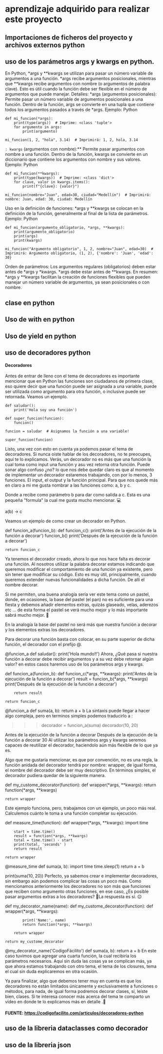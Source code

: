 # aprendizaje adquirido para realizar este proyecto

## Importaciones de ficheros del proyecto y archivos externos python

## uso de los parámetros args y kwargs en python.
En Python, *args y **kwargs se utilizan para pasar un número variable de argumentos a una función. *args recibe argumentos posicionales, mientras que **kwargs recibe argumentos con nombre (o argumentos de palabra clave). Esto es útil cuando la función debe ser flexible en el número de argumentos que puede manejar. 
Detalles:
*args (argumentos posicionales):
Permite pasar un número variable de argumentos posicionales a una función.
Dentro de la función, args se convierte en una tupla que contiene todos los argumentos pasados a través de *args.
Ejemplo: 
Python

    def mi_funcion(*args):
        print(type(args))  # Imprime: <class 'tuple'>
        for argumento in args:
            print(argumento)

    mi_funcion(1, 2, "hola", 3.14)  # Imprimirá: 1, 2, hola, 3.14
`: kwargs` (argumentos con nombre):**
Permite pasar argumentos con nombre a una función. 
Dentro de la función, kwargs se convierte en un diccionario que contiene los argumentos con nombre y sus valores. 
Ejemplo:
Python

    def mi_funcion(**kwargs):
        print(type(kwargs))  # Imprime: <class 'dict'>
        for clave, valor in kwargs.items():
            print(f"{clave}: {valor}")

    mi_funcion(nombre="Juan", edad=30, ciudad="Medellín")  # Imprimirá: nombre: Juan, edad: 30, ciudad: Medellín
Uso en la definición de funciones:
*args y **kwargs se colocan en la definición de la función, generalmente al final de la lista de parámetros. 
Ejemplo:
Python

    def mi_funcion(argumento_obligatorio, *args, **kwargs):
        print(argumento_obligatorio)
        print(args)
        print(kwargs)

    mi_funcion("Argumento obligatorio", 1, 2, nombre="Juan", edad=30)  # Imprimirá: Argumento obligatorio, (1, 2), {'nombre': 'Juan', 'edad': 30}
Orden de parámetros:
Los argumentos regulares (obligatorios) deben estar antes de *args y *kwargs. 
*args debe estar antes de **kwargs. 
En resumen:
*args y **kwargs facilitan la creación de funciones flexibles que pueden manejar un número variable de argumentos, ya sean posicionales o con nombre. 
## clase en python

## Uso de with en python

## Uso de yield en python

## uso de decoradores python

#### Decoradores
Antes de entrar de lleno con el tema de decoradores es importante mencionar que en Python las funciones son ciudadanos de primera clase, eso quiere decir que una función puede ser asignada a una variable, puede ser utilizada como argumento para otra función, o inclusive puede ser retornada. Veamos un ejemplo.

```{python}
def saludar(): 
    print('Hola soy una función') 

def super_funcion(funcion): 
    funcion() 

funcion = saludar  # Asignamos la función a una variable!

super_funcion(funcion)      
```

Listo, una vez con esto en cuenta ya podemos pasar el tema de decoradores. Si nunca oíste hablar de los decoradores, no te preocupes, aquí te lo explicamos. Verás, un decorador no es más que una función la cual toma como input una función y asu vez retorna otra función. Puede sonar algo confuso ¿no? lo que nos debe quedar claro es que al momento de implementar un decorador estaremos trabajando, con por lo menos, 3 funciones. El input, el output y la función principal. Para que nos quede más en claro a mi me gusta nombrar a las funciones como: a, b y c.

Donde a recibe como parámetro b para dar como salida a c. Esta es una pequeña "formula" la cual me gusta mucho mencionar. 💻

a(b) -> c

Veamos un ejemplo de como crear un decorador en Python.

def funcion_a(funcion_b):
    def funcion_c():
        print('Antes de la ejecución de la función a decorar')
        funcion_b()
        print('Después de la ejecución de la función a decorar')

    return funcion_c
Ya tenemos el decorador creado, ahora lo que nos hace falta es decorar una función. Al nosotros utilizar la palabra decorar estamos indicando que queremos modificar el comportamiento de una función ya existente, pero sin tener que modificar su código. Esto es muy útil, principalmente, cuando queremos extender nuevas funcionalidades a dicha función. De allí el nombre decorar.

Si me permiten, una buena analogía sería ver este tema como un pastel, donde, en ocasiones, la base del pastel (el pan) no es suficiente para una fiesta y debemos añadir elementos extras, quizás glaseado, velas, aderezos etc ... de esta forma el pastel se verá mucho mejor y lo más importante sabrá mucho mejor. 🎂

En la analogía la base del pastel no será más que nuestra función a decorar y los elementos extras los decoradores.

Para decorar una función basta con colocar, en su parte superior de dicha función, el decorador con el prefijo @.

@funcion_a
def saludar():
    print('Hola mundo!!')
Ahora, ¿Qué pasa si nuestra función a decorar debe recibir argumentos y a su vez debe retornar algún valor? en estos casos haremos uso de los parámetros args y kwargs.

def funcion_a(funcion_b):
    def funcion_c(*args, **kwargs):
        print('Antes de la ejecución de la función a decorar')
        result = funcion_b(*args, **kwargs)
        print('Después de la ejecución de la función a decorar')    

        return result

    return funcion_c

@funcion_a
def suma(a, b):
    return a + b
La sintaxis puede llegar a hacer algo compleja, pero en terminos simples podemos traducirlo a :

>>> decorador = funcion_a(suma)
>>> decorador(10, 20)  

Antes de la ejecución de la función a decorar
Después de la ejecución de la función a decorar
30
Al utilizar los parámetros args y kwargs seremos capaces de reutilizar el decorador, haciendolo aún más flexible de lo que ya es.

Algo que me gustaría mencionar, es que por convención, no es una regla, la función anidada del decorador tendrá por nombre: wrapper, de igual forma, el nombre del decorador debe ser muy descriptivo. En términos simples, el decorador pudiera quedar de la siguiente manera.

def my_custome_decorator(function):
    def wrapper(*args, **kwargs):
        return function(*args, **kwargs)

    return wrapper
Este ejemplo funciona, pero, trabajamos con un ejemplo, un poco más real. Calculemos cuánto le toma a una función completar su ejecución.

def measure_time(function):
    def wrapper(*args, **kwargs):
        import time

        start = time.time()
        result = function(*args, **kwargs)
        total = time.time() - start
        print(total, 'seconds' )
        return result

    return wrapper


@measure_time
def suma(a, b):
    import time
    time.sleep(1)
    return a + b

print(suma(10, 20))
Perfecto, ya sabemos crear e implementar decoradores, sin embargo aún podemos complicar las cosas un poco más. Como mencionamos anteriormente los decoradores no son más que funciones que reciben como argumento otras funciones, en ese caso, ¿Es posible pasar argumentos extras a los decoradores? 🧐La respuesta es sí. 😉

def my_decorator_name(name):
    def my_custome_decorator(function):
        def wrapper(*args, **kwargs):

            print('Name:', name)
            return function(*args, **kwargs)

        return wrapper

    return my_custome_decorator

@my_decorator_name('CodigoFácilito')
def suma(a, b):
    return a + b
En este caso tuvimos que agregar una cuarta función, la cual recibiría los parámetros necesarios. Aquí sin duda las cosas ya se complican más, ya que ahora estamos trabajando con otro tema, el tema de los closures, tema el cual sin duda explicaremos en otra ocasión.

Ya para finalizar, algo que debemos tener muy en cuenta es que los decoradores no están limitados únicamente y exclusivamente a funciones o métodos, para nada, de igual forma podremos decorar clases, sí, leíste bien, clases. Si te interesa conocer más acerca del tema te comparto un vídeo en donde te lo explicamos más en detalle .🐍

#### FUENTE: https://codigofacilito.com/articulos/decoradores-python

## uso de la libreria dataclasses como decorador

## uso de la libreria json